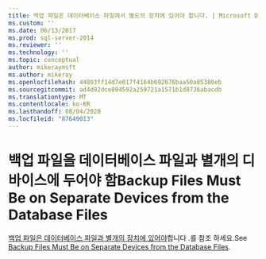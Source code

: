 ```yaml
---
title: 백업 파일은 데이터베이스 파일에서 별도의 장치에 있어야 합니다. | Microsoft Docs
ms.custom: ''
ms.date: 06/13/2017
ms.prod: sql-server-2014
ms.reviewer: ''
ms.technology: ''
ms.topic: conceptual
author: mikeraymsft
ms.author: mikeray
ms.openlocfilehash: 44803ff14d7e017f4164b692676baa50a85386eb
ms.sourcegitcommit: ad4d92dce894592a259721a1571b1d8736abacdb
ms.translationtype: MT
ms.contentlocale: ko-KR
ms.lasthandoff: 08/04/2020
ms.locfileid: "87649013"
---
```

# <a name="backup-files-must-be-on-separate-devices-from-the-database-files"></a><span data-ttu-id="bed05-102">백업 파일을 데이터베이스 파일과 별개의 디바이스에 두어야 함</span><span class="sxs-lookup"><span data-stu-id="bed05-102">Backup Files Must Be on Separate Devices from the Database Files</span></span>
<span data-ttu-id="bed05-103">[백업 파일은 데이터베이스 파일과 별개의 장치에 있어야](../../database-engine/backup-files-must-be-on-separate-devices-from-the-database-files.md)합니다 .를 참조 하세요.</span><span class="sxs-lookup"><span data-stu-id="bed05-103">See [Backup Files Must Be on Separate Devices from the Database Files](../../database-engine/backup-files-must-be-on-separate-devices-from-the-database-files.md).</span></span>
